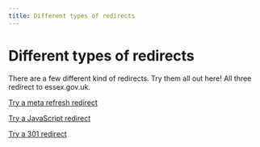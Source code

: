 ```yaml
---
title: Different types of redirects
---
```


# Different types of redirects

There are a few different kind of redirects. Try them all out here! All three redirect to essex.gov.uk.

[Try a meta refresh redirect](/meta-refresh.html)

[Try a JavaScript redirect](/javascript-refresh.html)

[Try a 301 redirect](http://essex.gov.uk/)
